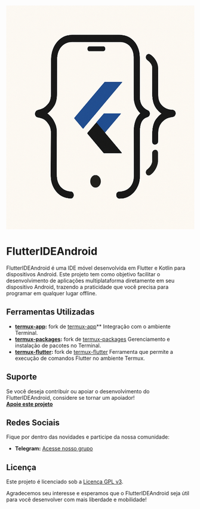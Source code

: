 <img src="https://raw.githubusercontent.com/FlutterIDEAndroid/.github/refs/heads/main/profile/45310d81-82fc-42cc-9089-88382d850e66%20(1).png" alt="Texto Alternativo" width="600" height="600" />


# FlutterIDEAndroid

FlutterIDEAndroid é uma IDE móvel desenvolvida em Flutter e Kotlin para dispositivos Android. Este projeto tem como objetivo facilitar o desenvolvimento de aplicações multiplataforma diretamente em seu dispositivo Android, trazendo a praticidade que você precisa para programar em qualquer lugar offline.

## Ferramentas Utilizadas

- **[termux-app](https://github.com/FlutterIDEAndroid/termux-app):** fork de [termux-app](https://github.com/termux/termux-app)** Integração com o ambiente Terminal.
- **[termux-packages](https://github.com/FlutterIDEAndroid/termux-packages):** fork de [termux-packages](https://github.com/termux/termux-packages) Gerenciamento e instalação de pacotes no Terminal.
- **[termux-flutter](https://github.com/mumumusuc/termux-flutter):** fork de [termux-flutter](https://github.com/mumumusuc/termux-flutter) Ferramenta que permite a execução de comandos Flutter no ambiente Termux.

## Suporte

Se você deseja contribuir ou apoiar o desenvolvimento do FlutterIDEAndroid, considere se tornar um apoiador!  
[**Apoie este projeto**](https://link-para-apoiadores.com)

## Redes Sociais

Fique por dentro das novidades e participe da nossa comunidade:

- **Telegram:** [Acesse nosso grupo](https://t.me/+wZ8UtP62INwxY2Ix)

## Licença
Este projeto é licenciado sob a [Licença GPL v3](https://raw.githubusercontent.com/FlutterIDEAndroid/.github/refs/heads/main/profile/LICENSE).

Agradecemos seu interesse e esperamos que o FlutterIDEAndroid seja útil para você desenvolver com mais liberdade e mobilidade!
